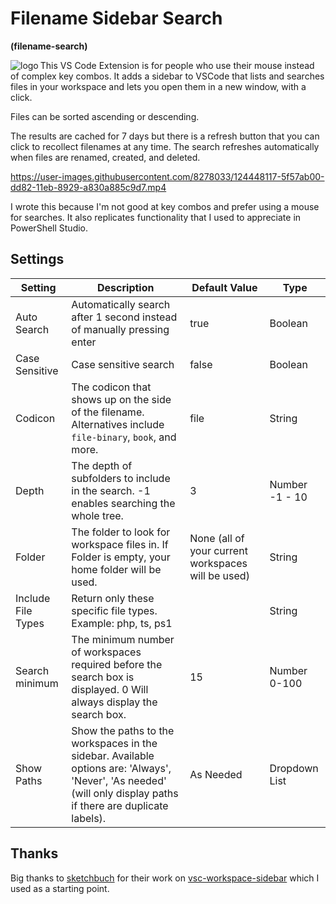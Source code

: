 # Filename Sidebar Search

**(filename-search)**

<img align="left" src="https://github.com/potatoqualitee/vscode-filename-search/raw/main/logo.png" alt="logo">  This VS Code Extension is for people who use their mouse instead of complex key combos. It adds a sidebar to VSCode that lists and searches files in your workspace and lets you open them in a new window, with a click.

Files can be sorted ascending or descending.

The results are cached for 7 days but there is a refresh button that you can click to recollect filenames at any time. The search refreshes automatically when files are renamed, created, and deleted.

https://user-images.githubusercontent.com/8278033/124448117-5f57ab00-dd82-11eb-8929-a830a885c9d7.mp4

I wrote this because I'm not good at key combos and prefer using a mouse for searches. It also replicates functionality that I used to appreciate in PowerShell Studio.

## Settings

| Setting | Description | Default Value | Type |
| -------------- | --------------------------------------------------------------------------------------------------------------------------------------------------------------- | ------------------------------------ | ------------- |
| Auto Search | Automatically search after 1 second instead of manually pressing enter | true | Boolean |
| Case Sensitive | Case sensitive search | false | Boolean |
| Codicon | The codicon that shows up on the side of the filename. Alternatives include `file-binary`, `book`, and more. | file | String |
| Depth | The depth of subfolders to include in the search. -1 enables searching the whole tree. | 3 | Number -1 - 10 |
| Folder | The folder to look for workspace files in. If Folder is empty, your home folder will be used. | None (all of your current workspaces will be used) | String |
| Include File Types | Return only these specific file types. Example: php, ts, ps1 | | String |
| Search minimum | The minimum number of workspaces required before the search box is displayed. 0 Will always display the search box. | 15 | Number 0-100 |
| Show Paths | Show the paths to the workspaces in the sidebar. Available options are: 'Always', 'Never', 'As needed' (will only display paths if there are duplicate labels). | As Needed | Dropdown List |


## Thanks
Big thanks to [sketchbuch](https://github.com/sketchbuch) for their work on [vsc-workspace-sidebar](https://github.com/sketchbuch/vsc-workspace-sidebar) which I used as a starting point.
